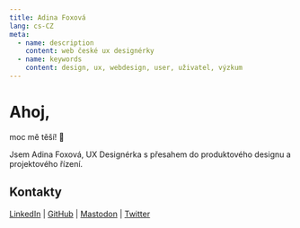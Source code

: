 ```yaml
---
title: Adina Foxová
lang: cs-CZ
meta:
  - name: description
    content: web české ux designérky
  - name: keywords
    content: design, ux, webdesign, user, uživatel, výzkum
---
```


# Ahoj, 

moc mě těší! :wave:   

Jsem Adina Foxová, UX Designérka s přesahem do produktového designu a projektového řízení.

## Kontakty
[LinkedIn](https://www.linkedin.com/in/adina-foxova) | [GitHub](https://github.com/adinafxv) |  <a rel="me" href="https://techhub.social/@adina">Mastodon</a>  | [Twitter](https://twitter.com/AdinaFXV)



